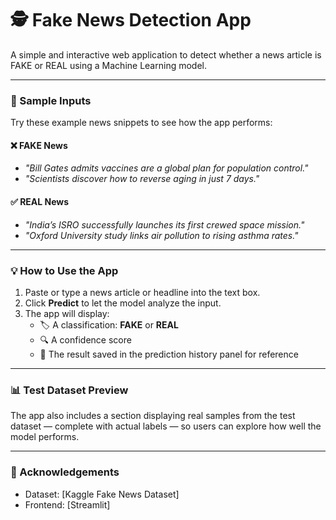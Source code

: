 # 🕵️ Fake News Detection App

A simple and interactive web application to detect whether a news article is FAKE or REAL using a Machine Learning model.

---

### 🧪 Sample Inputs  
Try these example news snippets to see how the app performs:

#### ❌ FAKE News  
- *"Bill Gates admits vaccines are a global plan for population control."*  
- *"Scientists discover how to reverse aging in just 7 days."*

#### ✅ REAL News  
- *"India’s ISRO successfully launches its first crewed space mission."*  
- *"Oxford University study links air pollution to rising asthma rates."*

---

### 💡 How to Use the App  
1. Paste or type a news article or headline into the text box.  
2. Click **Predict** to let the model analyze the input.  
3. The app will display:
   - 🏷️ A classification: **FAKE** or **REAL**
   - 🔍 A confidence score
   - 📜 The result saved in the prediction history panel for reference

---

### 📊 Test Dataset Preview  
The app also includes a section displaying real samples from the test dataset — complete with actual labels — so users can explore how well the model performs.

---

### 🙌 Acknowledgements  
- Dataset: [Kaggle Fake News Dataset]
- Frontend: [Streamlit]
